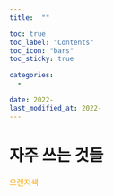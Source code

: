 ```yaml
---
title:  ""

toc: true
toc_label: "Contents"
toc_icon: "bars"
toc_sticky: true

categories:
  - 

date: 2022-
last_modified_at: 2022- 
---
```


# 자주 쓰는 것들

<span style="color:orange"> 오렌지색 </span>

<br/>

